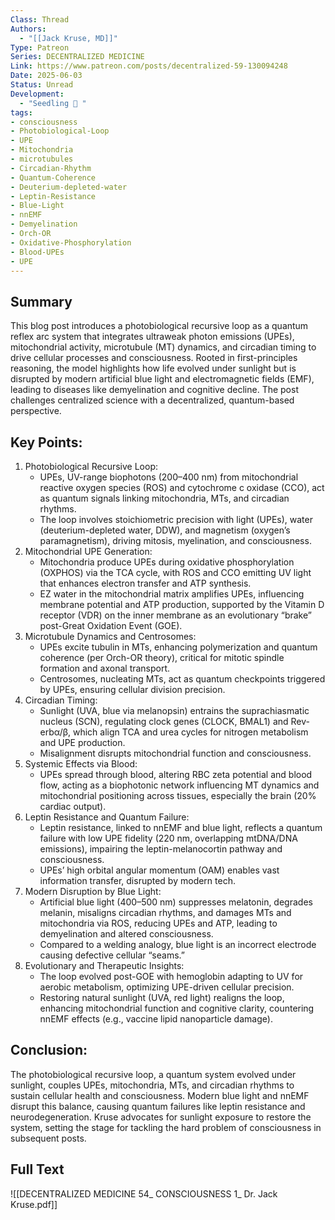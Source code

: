 ```yaml
---
Class: Thread
Authors:
  - "[[Jack Kruse, MD]]"
Type: Patreon
Series: DECENTRALIZED MEDICINE
Link: https://www.patreon.com/posts/decentralized-59-130094248
Date: 2025-06-03
Status: Unread
Development:
  - "Seedling 🌱 "
tags:
- consciousness
- Photobiological-Loop
- UPE
- Mitochondria
- microtubules
- Circadian-Rhythm
- Quantum-Coherence
- Deuterium-depleted-water
- Leptin-Resistance
- Blue-Light
- nnEMF
- Demyelination
- Orch-OR
- Oxidative-Phosphorylation
- Blood-UPEs
- UPE
---
```

## Summary

This blog post introduces a photobiological recursive loop as a quantum reflex arc system that integrates ultraweak photon emissions (UPEs), mitochondrial activity, microtubule (MT) dynamics, and circadian timing to drive cellular processes and consciousness. Rooted in first-principles reasoning, the model highlights how life evolved under sunlight but is disrupted by modern artificial blue light and electromagnetic fields (EMF), leading to diseases like demyelination and cognitive decline. The post challenges centralized science with a decentralized, quantum-based perspective.

## Key Points:

1. Photobiological Recursive Loop:
    - UPEs, UV-range biophotons (200–400 nm) from mitochondrial reactive oxygen species (ROS) and cytochrome c oxidase (CCO), act as quantum signals linking mitochondria, MTs, and circadian rhythms.
    - The loop involves stoichiometric precision with light (UPEs), water (deuterium-depleted water, DDW), and magnetism (oxygen’s paramagnetism), driving mitosis, myelination, and consciousness.
2. Mitochondrial UPE Generation:
    - Mitochondria produce UPEs during oxidative phosphorylation (OXPHOS) via the TCA cycle, with ROS and CCO emitting UV light that enhances electron transfer and ATP synthesis.
    - EZ water in the mitochondrial matrix amplifies UPEs, influencing membrane potential and ATP production, supported by the Vitamin D receptor (VDR) on the inner membrane as an evolutionary “brake” post-Great Oxidation Event (GOE).
3. Microtubule Dynamics and Centrosomes:
    - UPEs excite tubulin in MTs, enhancing polymerization and quantum coherence (per Orch-OR theory), critical for mitotic spindle formation and axonal transport.
    - Centrosomes, nucleating MTs, act as quantum checkpoints triggered by UPEs, ensuring cellular division precision.
4. Circadian Timing:
    - Sunlight (UVA, blue via melanopsin) entrains the suprachiasmatic nucleus (SCN), regulating clock genes (CLOCK, BMAL1) and Rev-erbα/β, which align TCA and urea cycles for nitrogen metabolism and UPE production.
    - Misalignment disrupts mitochondrial function and consciousness.
5. Systemic Effects via Blood:
    - UPEs spread through blood, altering RBC zeta potential and blood flow, acting as a biophotonic network influencing MT dynamics and mitochondrial positioning across tissues, especially the brain (20% cardiac output).
6. Leptin Resistance and Quantum Failure:
    - Leptin resistance, linked to nnEMF and blue light, reflects a quantum failure with low UPE fidelity (220 nm, overlapping mtDNA/DNA emissions), impairing the leptin-melanocortin pathway and consciousness.
    - UPEs’ high orbital angular momentum (OAM) enables vast information transfer, disrupted by modern tech.
7. Modern Disruption by Blue Light:
    - Artificial blue light (400–500 nm) suppresses melatonin, degrades melanin, misaligns circadian rhythms, and damages MTs and mitochondria via ROS, reducing UPEs and ATP, leading to demyelination and altered consciousness.
    - Compared to a welding analogy, blue light is an incorrect electrode causing defective cellular “seams.”
8. Evolutionary and Therapeutic Insights:
    - The loop evolved post-GOE with hemoglobin adapting to UV for aerobic metabolism, optimizing UPE-driven cellular precision.
    - Restoring natural sunlight (UVA, red light) realigns the loop, enhancing mitochondrial function and cognitive clarity, countering nnEMF effects (e.g., vaccine lipid nanoparticle damage).

## Conclusion: 

The photobiological recursive loop, a quantum system evolved under sunlight, couples UPEs, mitochondria, MTs, and circadian rhythms to sustain cellular health and consciousness. Modern blue light and nnEMF disrupt this balance, causing quantum failures like leptin resistance and neurodegeneration. Kruse advocates for sunlight exposure to restore the system, setting the stage for tackling the hard problem of consciousness in subsequent posts.


## Full Text

![[DECENTRALIZED MEDICINE 54_ CONSCIOUSNESS 1_ Dr. Jack Kruse.pdf]]